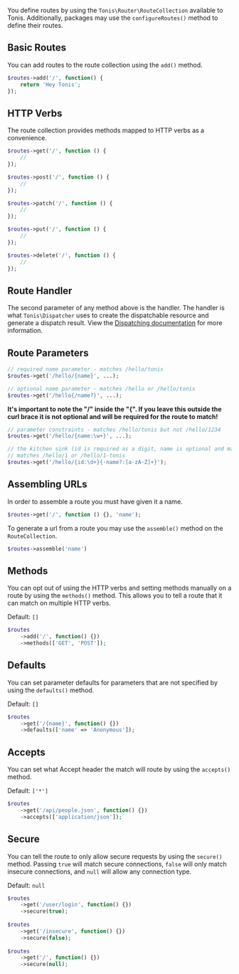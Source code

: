 You define routes by using the `Tonis\Router\RouteCollection` available to Tonis. Additionally, packages may
use the `configureRoutes()` method to define their routes.

Basic Routes
------------

You can add routes to the route collection using the `add()` method. 

```php
$routes->add('/', function() {
    return 'Hey Tonis';
});
```

HTTP Verbs
----------

The route collection provides methods mapped to HTTP verbs as a convenience.

```php
$routes->get('/', function () {
    //
});

$routes->post('/', function () {
    //
});

$routes->patch('/', function () {
    //
});

$routes->put('/', function () {
    //
});

$routes->delete('/', function () {
    //
});
```

Route Handler
--------------

The second parameter of any method above is the handler. The handler is what `Tonis\Dispatcher` uses to create the 
dispatchable resource and generate a dispatch result. View the [Dispatching documentation](/basics/dispatching) for 
more information.

Route Parameters
----------------

```php
// required name parameter - matches /hello/tonis
$routes->get('/hello/{name}', ...);

// optional name parameter - matches /hello or /hello/tonis
$routes->get('/hello{/name?}', ...);
```

**It's important to note the "/" inside the "{". If you leave this outside the curl brace it is not optional and will
be required for the route to match!**

```php
// parameter constraints - matches /hello/tonis but not /hello/1234
$routes->get('/hello/{name:\w+}', ...);

// the kitchen sink (id is required as a digit, name is optional and matches a-z and A-Z
// matches /hello/1 or /hello/1-tonis
$routes->get('/hello/{id:\d+}{-name?:[a-zA-Z]+}');
```

Assembling URLs
---------------

In order to assemble a route you must have given it a name.

```php
$routes->get('/', function () {}, 'name');
```

To generate a url from a route you may use the `assemble()` method on the `RouteCollection`.
 
```php
$routes->assemble('name')
```

Methods
-------

You can opt out of using the HTTP verbs and setting methods manually on a route by using the `methods()` method.
This allows you to tell a route that it can match on multiple HTTP verbs.

Default: `[]`

```php
$routes
    ->add('/', function() {})
    ->methods(['GET', 'POST']);
```

Defaults
--------

You can set parameter defaults for parameters that are not specified by using the `defaults()` method.

Default: `[]`

```php
$routes
    ->get('/{name}', function() {})
    ->defaults(['name' => 'Anonymous']);
```

Accepts
-------

You can set what Accept header the match will route by using the `accepts()` method.

Default: `['*']`

```php
$routes
    ->get('/api/people.json', function() {})
    ->accepts(['application/json']);
```

Secure
------

You can tell the route to only allow secure requests by using the `secure()` method. Passing
`true` will match secure connections, `false` will only match insecure connections, and `null` will
allow any connection type.

Default: `null`

```php
$routes
    ->get('/user/login', function() {})
    ->secure(true);
    
$routes
    ->get('/insecure', function() {})
    ->secure(false);
    
$routes
    ->get('/', function() {})
    ->secure(null);
```
